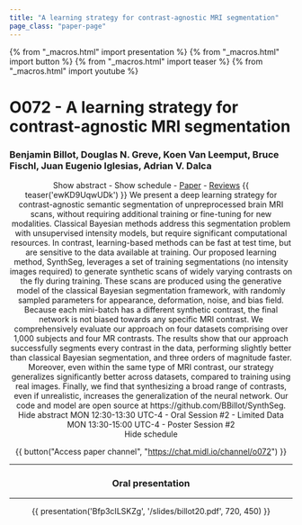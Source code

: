 ```yaml
---
title: "A learning strategy for contrast-agnostic MRI segmentation"
page_class: "paper-page"
---
```


{% from "_macros.html" import presentation %}
{% from "_macros.html" import button %}
{% from "_macros.html" import teaser %}
{% from "_macros.html" import youtube %}

# O072 - A learning strategy for contrast-agnostic MRI segmentation


### Benjamin Billot, Douglas N. Greve, Koen Van Leemput, Bruce Fischl, Juan Eugenio Iglesias, Adrian V. Dalca

<center><a class="toggle_visibility" data-selector=".paper_abstract" data-level="3">Show abstract</a>
        - <a class="toggle_visibility" data-selector=".paper_qa" data-level="3">Show schedule</a>
        - <a href="https://openreview.net/pdf?id=Qz2DgRQGlP">Paper</a>
        - <a href="https://openreview.net/forum?id=Qz2DgRQGlP">Reviews</a>
        {{ teaser('ewKD9UqwUDk') }}

<span class="paper_abstract">
        We present a deep learning strategy for contrast-agnostic semantic segmentation of unpreprocessed brain MRI scans, without requiring additional training or fine-tuning for new modalities. Classical Bayesian methods address this segmentation problem with unsupervised intensity models, but require significant computational resources. In contrast, learning-based methods can be fast at test time, but are sensitive to the data available at training. Our proposed learning method, SynthSeg, leverages a set of training segmentations (no intensity images required) to generate synthetic scans of widely varying contrasts on the fly during training. These scans are produced using the generative model of the classical Bayesian segmentation framework, with randomly sampled parameters for appearance, deformation, noise, and bias field. Because each mini-batch has a different synthetic contrast, the final network is not biased towards any specific MRI contrast. We comprehensively evaluate our approach on four datasets comprising over 1,000 subjects and four MR contrasts. The results show that our approach successfully segments every contrast in the data, performing slightly better than classical Bayesian segmentation, and three orders of magnitude faster. Moreover, even within the same type of MRI contrast, our strategy generalizes significantly better across datasets, compared to training using real images. Finally, we find that synthesizing a broad range of contrasts, even if unrealistic, increases the generalization of the neural network. Our code and model are open source at https://github.com/BBillot/SynthSeg.
        <span class="actions">
  <br/>
  <a class="toggle_visibility" data-level="2">Hide abstract</a></span>
</span>

<span class="paper_qa">
        MON 12:30-13:30 UTC-4 - Oral Session #2 - Limited Data<br/>MON 13:30-15:00 UTC-4 - Poster Session #2
        <br/>
        <span class="actions"><a class="toggle_visibility" data-level="2">Hide schedule</a></span>
</span>

{{ button("Access paper channel", "https://chat.midl.io/channel/o072") }}

---

### Oral presentation

---

{{ presentation('Bfp3cILSKZg', '/slides/billot20.pdf', 720, 450) }}